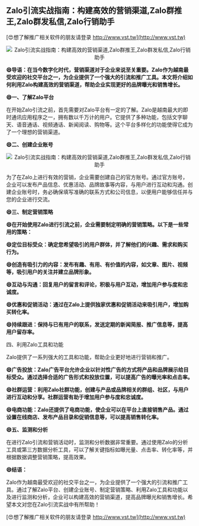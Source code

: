 ## **Zalo引流实战指南：构建高效的营销渠道,Zalo群推王,Zalo群发私信,Zalo行销助手**

[😍想了解推广相关软件的朋友请登录 http://www.vst.tw](http://www.vst.tw)

 <center><img src="https://vst.tw/MP4/tuiguang/png/7.png" alt="Zalo引流实战指南：构建高效的营销渠道,Zalo群推王,Zalo群发私信,Zalo行销助手"></center>

**😄导语：在当今数字化时代，营销渠道对于企业来说至关重要。Zalo作为越南最受欢迎的社交平台之一，为企业提供了一个强大的引流和推广工具。本文将介绍如何利用Zalo构建高效的营销渠道，帮助企业实现更好的品牌曝光和销售增长。**

**😄一、了解Zalo平台**

在开始Zalo引流之前，首先需要对Zalo平台有一定的了解。Zalo是越南最大的即时通讯应用程序之一，拥有数以千万计的用户。它提供了多种功能，包括文字聊天、语音通话、视频通话、新闻阅读、购物等。这个平台多样化的功能使得它成为了一个理想的营销渠道。

**😄二、创建企业账号**

 <center><img src="https://vst.tw/MP4/tuiguang/png/4.png" alt="Zalo引流实战指南：构建高效的营销渠道,Zalo群推王,Zalo群发私信,Zalo行销助手"></center>

为了在Zalo上进行有效的营销，企业需要创建自己的官方账号。通过官方账号，企业可以发布产品信息、优惠活动、品牌故事等内容，与用户进行互动和沟通。创建企业账号时，务必确保填写准确的联系方式和公司信息，以便用户能够信任并与您的企业进行交流。

**😄三、制定营销策略**

**😄在开始使用Zalo进行引流之前，企业需要制定明确的营销策略。以下是一些常用的策略：**

**😄定位目标受众：确定您希望吸引的用户群体，并了解他们的兴趣、需求和购买行为。**

**😄创造有吸引力的内容：发布有趣、有用、有价值的内容，如文章、图片、视频等，吸引用户的关注并建立品牌形象。**

**😄互动与沟通：回复用户的留言和评论，积极与用户互动，增加用户参与度和忠诚度。**

**😄优惠和促销活动：通过在Zalo上提供独家优惠和促销活动来吸引用户，增加购买转化率。**

**😄持续跟进：保持与已有用户的联系，发送定期的新闻简报、推广信息等，提高用户留存率。**

四、利用Zalo工具和功能

Zalo提供了一系列强大的工具和功能，帮助企业更好地进行营销和推广。

**😄广告投放：Zalo广告平台允许企业以针对性广告的方式将产品和品牌展示给目标受众。通过选择合适的广告形式和投放位置，可以提高广告的曝光率和点击率。**

**😄社群运营：利用Zalo社群功能，创建与产品或品牌相关的群组、社区，与用户进行互动和分享。社群运营有助于增加用户参与度和忠诚度。**

**😄电商功能：Zalo还提供了电商功能，使企业可以在平台上直接销售产品。通过设置在线商店、发布产品目录和促销信息等，可以提高销售转化率。**

**😄五、监测和分析**

在进行Zalo引流和营销活动时，监测和分析数据非常重要。通过使用Zalo的分析工具或第三方数据分析工具，可以了解关键指标如曝光量、点击率、转化率等，并根据数据调整营销策略，提高效果。

**😄结语：**

Zalo作为越南最受欢迎的社交平台之一，为企业提供了一个强大的引流和推广工具。通过了解Zalo平台、创建企业账号、制定营销策略、利用Zalo工具和功能以及进行监测和分析，企业可以构建高效的营销渠道，提高品牌曝光和销售增长。希望本文对您在Zalo引流实战中有所帮助！

[😍想了解推广相关软件的朋友请登录 http://www.vst.tw](http://www.vst.tw)



